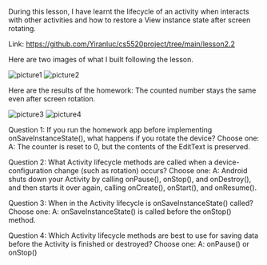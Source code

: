 During this lesson, I have learnt the lifecycle of an activity when interacts with other activities and how to restore a View instance state after screen rotating. 

Link: https://github.com/Yiranluc/cs5520project/tree/main/lesson2.2

Here are two images of what I built following the lesson. 

![picture1](https://raw.githubusercontent.com/Yiranluc/cs5520project/gh-pages/_posts/pictures/assignment_2.2_1.png)
![picture2](https://raw.githubusercontent.com/Yiranluc/cs5520project/gh-pages/_posts/pictures/assignment_2.2_2.png)

Here are the results of the homework: The counted number stays the same even after screen rotation.

![picture3](https://raw.githubusercontent.com/Yiranluc/cs5520project/gh-pages/_posts/pictures/assignment_2.2_3.png)
![picture4](https://raw.githubusercontent.com/Yiranluc/cs5520project/gh-pages/_posts/pictures/assignment_2.2_4.png)

Question 1: If you run the homework app before implementing onSaveInstanceState(), what happens if you rotate the device? Choose one:
A: The counter is reset to 0, but the contents of the EditText is preserved.

Question 2: What Activity lifecycle methods are called when a device-configuration change (such as rotation) occurs? Choose one:
A: Android shuts down your Activity by calling onPause(), onStop(), and onDestroy(), and then starts it over again, calling onCreate(), onStart(), and onResume().

Question 3: When in the Activity lifecycle is onSaveInstanceState() called? Choose one:
A: onSaveInstanceState() is called before the onStop() method.

Question 4: Which Activity lifecycle methods are best to use for saving data before the Activity is finished or destroyed? Choose one:
A: onPause() or onStop()
